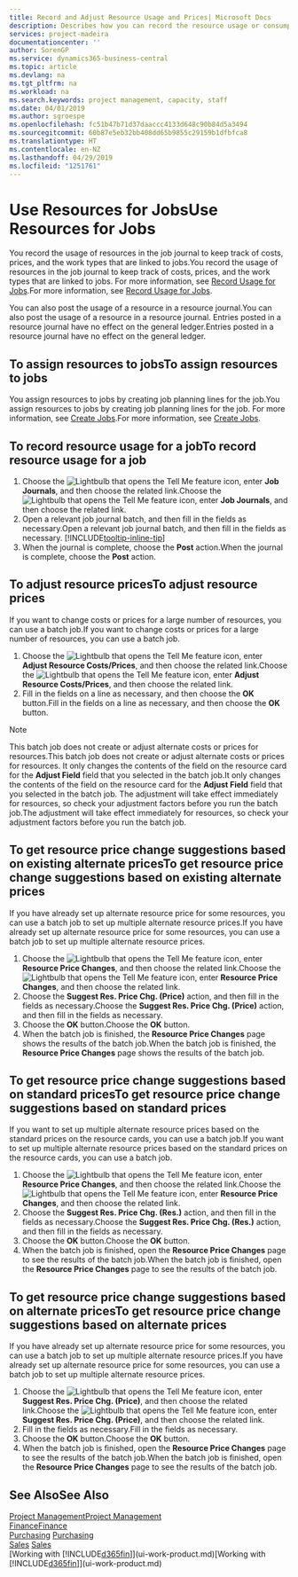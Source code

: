 ```yaml
---
title: Record and Adjust Resource Usage and Prices| Microsoft Docs
description: Describes how you can record the resource usage or consumption associated with a job, to keep track and manage costs, prices, and work types.
services: project-madeira
documentationcenter: ''
author: SorenGP
ms.service: dynamics365-business-central
ms.topic: article
ms.devlang: na
ms.tgt_pltfrm: na
ms.workload: na
ms.search.keywords: project management, capacity, staff
ms.date: 04/01/2019
ms.author: sgroespe
ms.openlocfilehash: fc51b47b71d37daaccc4133d648c90b84d5a3494
ms.sourcegitcommit: 60b87e5eb32bb408dd65b9855c29159b1dfbfca8
ms.translationtype: HT
ms.contentlocale: en-NZ
ms.lasthandoff: 04/29/2019
ms.locfileid: "1251761"
---
```

# <a name="use-resources-for-jobs"></a><span data-ttu-id="d29e7-103">Use Resources for Jobs</span><span class="sxs-lookup"><span data-stu-id="d29e7-103">Use Resources for Jobs</span></span>
<span data-ttu-id="d29e7-104">You record the usage of resources in the job journal to keep track of costs, prices, and the work types that are linked to jobs.</span><span class="sxs-lookup"><span data-stu-id="d29e7-104">You record the usage of resources in the job journal to keep track of costs, prices, and the work types that are linked to jobs.</span></span> <span data-ttu-id="d29e7-105">For more information, see [Record Usage for Jobs](projects-how-record-job-usage.md).</span><span class="sxs-lookup"><span data-stu-id="d29e7-105">For more information, see [Record Usage for Jobs](projects-how-record-job-usage.md).</span></span>

<span data-ttu-id="d29e7-106">You can also post the usage of a resource in a resource journal.</span><span class="sxs-lookup"><span data-stu-id="d29e7-106">You can also post the usage of a resource in a resource journal.</span></span> <span data-ttu-id="d29e7-107">Entries posted in a resource journal have no effect on the general ledger.</span><span class="sxs-lookup"><span data-stu-id="d29e7-107">Entries posted in a resource journal have no effect on the general ledger.</span></span>

## <a name="to-assign-resources-to-jobs"></a><span data-ttu-id="d29e7-108">To assign resources to jobs</span><span class="sxs-lookup"><span data-stu-id="d29e7-108">To assign resources to jobs</span></span>
<span data-ttu-id="d29e7-109">You assign resources to jobs by creating job planning lines for the job.</span><span class="sxs-lookup"><span data-stu-id="d29e7-109">You assign resources to jobs by creating job planning lines for the job.</span></span> <span data-ttu-id="d29e7-110">For more information, see [Create Jobs](projects-how-create-jobs.md).</span><span class="sxs-lookup"><span data-stu-id="d29e7-110">For more information, see [Create Jobs](projects-how-create-jobs.md).</span></span>

## <a name="to-record-resource-usage-for-a-job"></a><span data-ttu-id="d29e7-111">To record resource usage for a job</span><span class="sxs-lookup"><span data-stu-id="d29e7-111">To record resource usage for a job</span></span>
1. <span data-ttu-id="d29e7-112">Choose the ![Lightbulb that opens the Tell Me feature](media/ui-search/search_small.png "Tell me what you want to do") icon, enter **Job Journals**, and then choose the related link.</span><span class="sxs-lookup"><span data-stu-id="d29e7-112">Choose the ![Lightbulb that opens the Tell Me feature](media/ui-search/search_small.png "Tell me what you want to do") icon, enter **Job Journals**, and then choose the related link.</span></span>
2. <span data-ttu-id="d29e7-113">Open a relevant job journal batch, and then fill in the fields as necessary.</span><span class="sxs-lookup"><span data-stu-id="d29e7-113">Open a relevant job journal batch, and then fill in the fields as necessary.</span></span> [!INCLUDE[tooltip-inline-tip](includes/tooltip-inline-tip_md.md)]
3. <span data-ttu-id="d29e7-114">When the journal is complete, choose the **Post** action.</span><span class="sxs-lookup"><span data-stu-id="d29e7-114">When the journal is complete, choose the **Post** action.</span></span>

## <a name="to-adjust-resource-prices"></a><span data-ttu-id="d29e7-115">To adjust resource prices</span><span class="sxs-lookup"><span data-stu-id="d29e7-115">To adjust resource prices</span></span>
<span data-ttu-id="d29e7-116">If you want to change costs or prices for a large number of resources, you can use a batch job.</span><span class="sxs-lookup"><span data-stu-id="d29e7-116">If you want to change costs or prices for a large number of resources, you can use a batch job.</span></span>  

1. <span data-ttu-id="d29e7-117">Choose the ![Lightbulb that opens the Tell Me feature](media/ui-search/search_small.png "Tell me what you want to do") icon, enter **Adjust Resource Costs/Prices**, and then choose the related link.</span><span class="sxs-lookup"><span data-stu-id="d29e7-117">Choose the ![Lightbulb that opens the Tell Me feature](media/ui-search/search_small.png "Tell me what you want to do") icon, enter **Adjust Resource Costs/Prices**, and then choose the related link.</span></span>
2. <span data-ttu-id="d29e7-118">Fill in the fields on a line as necessary, and then choose the **OK** button.</span><span class="sxs-lookup"><span data-stu-id="d29e7-118">Fill in the fields on a line as necessary, and then choose the **OK** button.</span></span>

> [!NOTE]  
>   <span data-ttu-id="d29e7-119">This batch job does not create or adjust alternate costs or prices for resources.</span><span class="sxs-lookup"><span data-stu-id="d29e7-119">This batch job does not create or adjust alternate costs or prices for resources.</span></span> <span data-ttu-id="d29e7-120">It only changes the contents of the field on the resource card for the **Adjust Field** field that you selected in the batch job.</span><span class="sxs-lookup"><span data-stu-id="d29e7-120">It only changes the contents of the field on the resource card for the **Adjust Field** field that you selected in the batch job.</span></span> <span data-ttu-id="d29e7-121">The adjustment will take effect immediately for resources, so check your adjustment factors before you run the batch job.</span><span class="sxs-lookup"><span data-stu-id="d29e7-121">The adjustment will take effect immediately for resources, so check your adjustment factors before you run the batch job.</span></span>

## <a name="to-get-resource-price-change-suggestions-based-on-existing-alternate-prices"></a><span data-ttu-id="d29e7-122">To get resource price change suggestions based on existing alternate prices</span><span class="sxs-lookup"><span data-stu-id="d29e7-122">To get resource price change suggestions based on existing alternate prices</span></span>
<span data-ttu-id="d29e7-123">If you have already set up alternate resource price for some resources, you can use a batch job to set up multiple alternate resource prices.</span><span class="sxs-lookup"><span data-stu-id="d29e7-123">If you have already set up alternate resource price for some resources, you can use a batch job to set up multiple alternate resource prices.</span></span>

1. <span data-ttu-id="d29e7-124">Choose the ![Lightbulb that opens the Tell Me feature](media/ui-search/search_small.png "Tell me what you want to do") icon, enter **Resource Price Changes**, and then choose the related link.</span><span class="sxs-lookup"><span data-stu-id="d29e7-124">Choose the ![Lightbulb that opens the Tell Me feature](media/ui-search/search_small.png "Tell me what you want to do") icon, enter **Resource Price Changes**, and then choose the related link.</span></span>
2. <span data-ttu-id="d29e7-125">Choose the **Suggest Res. Price Chg. (Price)** action, and then fill in the fields as necessary.</span><span class="sxs-lookup"><span data-stu-id="d29e7-125">Choose the **Suggest Res. Price Chg. (Price)** action, and then fill in the fields as necessary.</span></span>
3. <span data-ttu-id="d29e7-126">Choose the **OK** button.</span><span class="sxs-lookup"><span data-stu-id="d29e7-126">Choose the **OK** button.</span></span>  
4. <span data-ttu-id="d29e7-127">When the batch job is finished, the **Resource Price Changes** page shows the results of the batch job.</span><span class="sxs-lookup"><span data-stu-id="d29e7-127">When the batch job is finished, the **Resource Price Changes** page shows the results of the batch job.</span></span>

## <a name="to-get-resource-price-change-suggestions-based-on-standard-prices"></a><span data-ttu-id="d29e7-128">To get resource price change suggestions based on standard prices</span><span class="sxs-lookup"><span data-stu-id="d29e7-128">To get resource price change suggestions based on standard prices</span></span>
<span data-ttu-id="d29e7-129">If you want to set up multiple alternate resource prices based on the standard prices on the resource cards, you can use a batch job.</span><span class="sxs-lookup"><span data-stu-id="d29e7-129">If you want to set up multiple alternate resource prices based on the standard prices on the resource cards, you can use a batch job.</span></span>  

1. <span data-ttu-id="d29e7-130">Choose the ![Lightbulb that opens the Tell Me feature](media/ui-search/search_small.png "Tell me what you want to do") icon, enter **Resource Price Changes**, and then choose the related link.</span><span class="sxs-lookup"><span data-stu-id="d29e7-130">Choose the ![Lightbulb that opens the Tell Me feature](media/ui-search/search_small.png "Tell me what you want to do") icon, enter **Resource Price Changes**, and then choose the related link.</span></span>
2. <span data-ttu-id="d29e7-131">Choose the **Suggest Res. Price Chg. (Res.)** action, and then fill in the fields as necessary.</span><span class="sxs-lookup"><span data-stu-id="d29e7-131">Choose the **Suggest Res. Price Chg. (Res.)** action, and then fill in the fields as necessary.</span></span>  
3. <span data-ttu-id="d29e7-132">Choose the **OK** button.</span><span class="sxs-lookup"><span data-stu-id="d29e7-132">Choose the **OK** button.</span></span>  
4. <span data-ttu-id="d29e7-133">When the batch job is finished, open the **Resource Price Changes** page to see the results of the batch job.</span><span class="sxs-lookup"><span data-stu-id="d29e7-133">When the batch job is finished, open the **Resource Price Changes** page to see the results of the batch job.</span></span>

## <a name="to-get-resource-price-change-suggestions-based-on-alternate-prices"></a><span data-ttu-id="d29e7-134">To get resource price change suggestions based on alternate prices</span><span class="sxs-lookup"><span data-stu-id="d29e7-134">To get resource price change suggestions based on alternate prices</span></span>
<span data-ttu-id="d29e7-135">If you have already set up alternate resource price for some resources, you can use a batch job to set up multiple alternate resource prices.</span><span class="sxs-lookup"><span data-stu-id="d29e7-135">If you have already set up alternate resource price for some resources, you can use a batch job to set up multiple alternate resource prices.</span></span>

1. <span data-ttu-id="d29e7-136">Choose the ![Lightbulb that opens the Tell Me feature](media/ui-search/search_small.png "Tell me what you want to do") icon, enter **Suggest Res. Price Chg. (Price)**, and then choose the related link.</span><span class="sxs-lookup"><span data-stu-id="d29e7-136">Choose the ![Lightbulb that opens the Tell Me feature](media/ui-search/search_small.png "Tell me what you want to do") icon, enter **Suggest Res. Price Chg. (Price)**, and then choose the related link.</span></span>  
2. <span data-ttu-id="d29e7-137">Fill in the fields as necessary.</span><span class="sxs-lookup"><span data-stu-id="d29e7-137">Fill in the fields as necessary.</span></span>
3. <span data-ttu-id="d29e7-138">Choose the **OK** button.</span><span class="sxs-lookup"><span data-stu-id="d29e7-138">Choose the **OK** button.</span></span>  
4. <span data-ttu-id="d29e7-139">When the batch job is finished, open the **Resource Price Changes** page to see the results of the batch job.</span><span class="sxs-lookup"><span data-stu-id="d29e7-139">When the batch job is finished, open the **Resource Price Changes** page to see the results of the batch job.</span></span>

## <a name="see-also"></a><span data-ttu-id="d29e7-140">See Also</span><span class="sxs-lookup"><span data-stu-id="d29e7-140">See Also</span></span>
[<span data-ttu-id="d29e7-141">Project Management</span><span class="sxs-lookup"><span data-stu-id="d29e7-141">Project Management</span></span>](projects-manage-projects.md)  
[<span data-ttu-id="d29e7-142">Finance</span><span class="sxs-lookup"><span data-stu-id="d29e7-142">Finance</span></span>](finance.md)  
<span data-ttu-id="d29e7-143">[Purchasing](purchasing-manage-purchasing.md)       </span><span class="sxs-lookup"><span data-stu-id="d29e7-143">[Purchasing](purchasing-manage-purchasing.md)       </span></span>  
<span data-ttu-id="d29e7-144">[Sales](sales-manage-sales.md)   </span><span class="sxs-lookup"><span data-stu-id="d29e7-144">[Sales](sales-manage-sales.md)   </span></span>  
<span data-ttu-id="d29e7-145">[Working with [!INCLUDE[d365fin](includes/d365fin_md.md)]](ui-work-product.md)</span><span class="sxs-lookup"><span data-stu-id="d29e7-145">[Working with [!INCLUDE[d365fin](includes/d365fin_md.md)]](ui-work-product.md)</span></span>  
